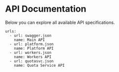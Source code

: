 # API Documentation

Below you can explore all available API specifications.

```swagger-ui
urls:
  - url: swagger.json
    name: Main API
  - url: platform.json
    name: Platform API
  - url: workers.json
    name: Workers API
  - url: quotasvc.json
    name: Quota Service API
